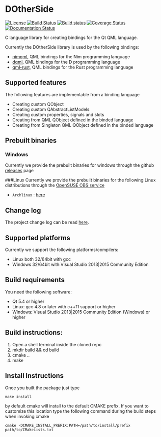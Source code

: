 # DOtherSide
[![License](https://img.shields.io/badge/license-LGPL-green.svg)](https://github.com/filcuc/DOtherSide/blob/master/LICENSE)
[![Build Status](https://travis-ci.org/filcuc/DOtherSide.svg?branch=master)](https://travis-ci.org/filcuc/DOtherSide)
[![Build status](https://ci.appveyor.com/api/projects/status/ufufhtv2h507sd96/branch/master?svg=true)](https://ci.appveyor.com/project/filcuc/dotherside/branch/master)
[![Coverage Status](https://coveralls.io/repos/github/filcuc/DOtherSide/badge.svg?branch=master)](https://coveralls.io/github/filcuc/DOtherSide?branch=master)
[![Documentation Status](https://img.shields.io/badge/read-documentation-blue.svg)](https://filcuc.github.io/DOtherSide/)

C language library for creating bindings for the Qt QML language.

Currently the DOtherSide library is used by the following bindings:
* [nimqml](https://github.com/filcuc/nimqml), QML bindings for the Nim programming language
* [dqml](https://github.com/filcuc/dqml), QML bindings for the D programming language
* [qml-rust](https://github.com/White-Oak/qml-rust), QML bindings for the Rust programming language

## Supported features
The following features are implementable from a binding language
* Creating custom QObject
* Creating custom QAbstractListModels
* Creating custom properties, signals and slots
* Creating from QML QObject defined in the binded language
* Creating from Singleton QML QObject defined in the binded language

## Prebuilt binaries
### Windows
Currently we provide the prebuilt binaries for windows through the
github [releases](https://github.com/filcuc/DOtherSide/releases) page

###Linux
Currently we provide the prebuilt binaries for the following
Linux distributions through the [OpenSUSE OBS service](https://build.opensuse.org/package/show/home:filcuc/DOtherSide)
* ```Archlinux``` : [here](http://software.opensuse.org/download.html?project=home%3Afilcuc&package=DOtherSide)

## Change log
The project change log can be read [here](./CHANGELOG.md).

## Supported platforms
Currently we support the following platforms/compilers:
- Linux both 32/64bit with gcc
- Windows 32/64bit with Visual Studio 2013|2015 Community Edition

## Build requirements
You need the following software:
* Qt 5.4 or higher
* Linux: gcc 4.8 or later with c++11 support or higher
* Windows: Visual Studio 2013|2015 Community Edition (Windows) or higher

## Build instructions:
1. Open a shell terminal inside the cloned repo
2. mkdir build && cd build
3. cmake ..
4. make

## Install Instructions
Once you built the package just type
```
make install
```
by default cmake will install to the default CMAKE prefix.
If you want to customize this location type the following command
during the build steps when invoking cmake
```
cmake -DCMAKE_INSTALL_PREFIX:PATH=/path/to/install/prefix path/to/CMakeLists.txt
```
